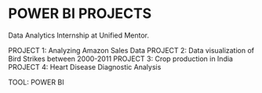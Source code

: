 # POWER BI PROJECTS

Data Analytics Internship at Unified Mentor. 

PROJECT 1: Analyzing Amazon Sales Data
PROJECT 2: Data visualization of Bird Strikes between 2000-2011
PROJECT 3: Crop production in India
PROJECT 4: Heart Disease Diagnostic Analysis 

TOOL: POWER BI
